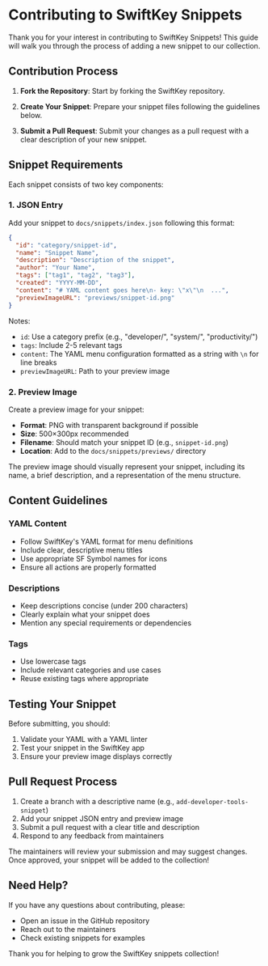 # Contributing to SwiftKey Snippets

Thank you for your interest in contributing to SwiftKey Snippets! This guide will walk you through the process of adding a new snippet to our collection.

## Contribution Process

1. **Fork the Repository**: Start by forking the SwiftKey repository.

2. **Create Your Snippet**: Prepare your snippet files following the guidelines below.

3. **Submit a Pull Request**: Submit your changes as a pull request with a clear description of your new snippet.

## Snippet Requirements

Each snippet consists of two key components:

### 1. JSON Entry

Add your snippet to `docs/snippets/index.json` following this format:

```json
{
  "id": "category/snippet-id",
  "name": "Snippet Name",
  "description": "Description of the snippet",
  "author": "Your Name",
  "tags": ["tag1", "tag2", "tag3"],
  "created": "YYYY-MM-DD",
  "content": "# YAML content goes here\n- key: \"x\"\n  ...",
  "previewImageURL": "previews/snippet-id.png"
}
```

Notes:
- `id`: Use a category prefix (e.g., "developer/", "system/", "productivity/")
- `tags`: Include 2-5 relevant tags
- `content`: The YAML menu configuration formatted as a string with `\n` for line breaks
- `previewImageURL`: Path to your preview image

### 2. Preview Image

Create a preview image for your snippet:

- **Format**: PNG with transparent background if possible
- **Size**: 500×300px recommended
- **Filename**: Should match your snippet ID (e.g., `snippet-id.png`)
- **Location**: Add to the `docs/snippets/previews/` directory

The preview image should visually represent your snippet, including its name, a brief description, and a representation of the menu structure.

## Content Guidelines

### YAML Content

- Follow SwiftKey's YAML format for menu definitions
- Include clear, descriptive menu titles
- Use appropriate SF Symbol names for icons
- Ensure all actions are properly formatted

### Descriptions

- Keep descriptions concise (under 200 characters)
- Clearly explain what your snippet does
- Mention any special requirements or dependencies

### Tags

- Use lowercase tags
- Include relevant categories and use cases
- Reuse existing tags where appropriate

## Testing Your Snippet

Before submitting, you should:

1. Validate your YAML with a YAML linter
2. Test your snippet in the SwiftKey app
3. Ensure your preview image displays correctly

## Pull Request Process

1. Create a branch with a descriptive name (e.g., `add-developer-tools-snippet`)
2. Add your snippet JSON entry and preview image
3. Submit a pull request with a clear title and description
4. Respond to any feedback from maintainers

The maintainers will review your submission and may suggest changes. Once approved, your snippet will be added to the collection!

## Need Help?

If you have any questions about contributing, please:

- Open an issue in the GitHub repository
- Reach out to the maintainers
- Check existing snippets for examples

Thank you for helping to grow the SwiftKey snippets collection!